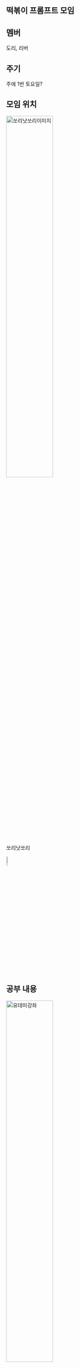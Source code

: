 ## 떡볶이 프롬프트 모임

## 멤버
도리, 리버

## 주기
주에 1번 토요일?

## 모임 위치 
<img src="https://github.com/sinseolprompt/.github/assets/68121478/615c2844-53dc-4cf3-a0e3-b531355b5699" alt="쏘리낫쏘리이미지" style="width:50%"/>

쏘리낫쏘리

<a href="https://place.map.kakao.com/1184319330"><img src="https://github.com/sinseolprompt/.github/assets/68121478/538f1700-32ac-4629-9b43-5d6d5882b937" alt="카카오맵 바로가기" style="width:8%"/></a>


## 공부 내용

<a href="https://www.udemy.com/course/chatgpt-midjourney-complete-ai-korean/"><img src="https://github.com/sinseolprompt/.github/assets/68121478/ee702822-503d-4382-92a3-f5e620ca3a8b" alt="유데미강좌" style="width:50%"/></a>

[【한글자막】 ChatGPT 완벽가이드: Midjourney, ChatGPT4, 그 외 다양한 AI 툴 마스터](https://www.udemy.com/course/chatgpt-midjourney-complete-ai-korean/)

## 시작일자
도리 선행끝나고~

## 방식

주에 2섹션씩 듣고 서로 코드 구경 및 플젝 구경
